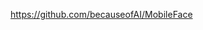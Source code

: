 

<!--
 * @version:
 * @Author:  StevenJokess https://github.com/StevenJokess
 * @Date: 2020-12-22 00:20:56
 * @LastEditors:  StevenJokess https://github.com/StevenJokess
 * @LastEditTime: 2020-12-22 00:20:57
 * @Description:
 * @TODO::
 * @Reference:
-->
https://github.com/becauseofAI/MobileFace

